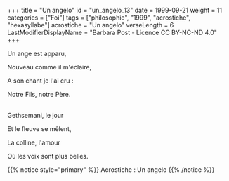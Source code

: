 +++
title = "Un angelo"
id = "un_angelo_13"
date = 1999-09-21
weight = 11
categories = ["Foi"]
tags = ["philosophie", "1999", "acrostiche", "hexasyllabe"]
acrostiche = "Un angelo"
verseLength = 6
LastModifierDisplayName = "Barbara Post - Licence CC BY-NC-ND 4.0"
+++

Un ange est apparu,

Nouveau comme il m'éclaire,

A son chant je l'ai cru :

Notre Fils, notre Père.

 \
Gethsemani, le jour

Et le fleuve se mêlent,

La colline, l'amour

Où les voix sont plus belles.

{{% notice style="primary" %}}
Acrostiche : Un angelo
{{% /notice %}}
